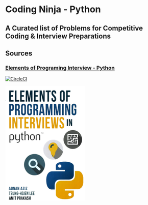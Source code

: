 # Coding Ninja - Python
## A Curated list of Problems for Competitive Coding &amp; Interview Preparations

## Sources 

### [Elements of Programing Interview - Python](https://github.com/Vaidic/elements-of-programming-interviews-python-solutions)
[![CircleCI](https://circleci.com/gh/Vaidic/elements-of-programming-interviews-python-solutions/tree/master.svg?style=svg)](https://circleci.com/gh/Vaidic/elements-of-programming-interviews-python-solutions/tree/master)

![EPI](epi-cover.png)

###